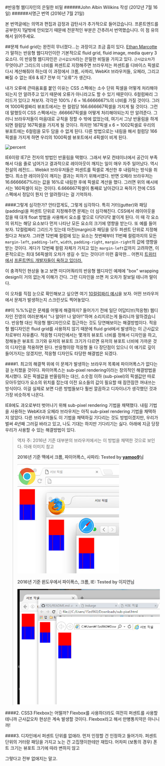 #반응형 웹디자인의 은밀한 비밀
######John Albin Wilikins 작성 (2012년 7월 16일)
######서명근 번역 (2016년 7월 21일)

본 번역글에는 의역과 편집과 감정과 감탄사가 추가적으로 들어갔습니다. 프론트엔드를 공부한지 1달밖에 안되었기 때문에 전문적인 부분은 간추려서 번역했습니다. 이 점 유의해서 읽어주세요. 

##문제
fluid grid는 완전히 무너졌다...는 과장이고 조금 흠이 있다. [Ethan Marcotte](http://ethanmarcotte.com/)가 말하는 반응형 웹디자인이란 기본적으로 fluid grid, fluid image, media query 3요소다. 이 반응형 웹디자인은 `근사값오차`라는 은밀한 비밀을 가지고 있다. `근사값오차`가 무엇이냐? 그리드의 너비를 퍼센트로 지정해주면 브라우저는 퍼센트를 디바이스 픽셀로 다시 계산해줘야 하는데 이 과정에서 크롬, 사파리, WebKit 브라우저들, 오페라, 그리고 빠질 수 없는 IE6 & IE7 전부 이 "오류"가 생긴다.

내가 오류에 큰따옴표를 붙인 이유는 CSS 스펙에는 소수 단위 픽셀을 어떻게 처리해야되는지 안 알려주고 있기 때문에 오류가 아니라고도 할 수 있기 때문이다. 6컬럼짜리 그리드가 있다고 쳐보자. 각각은 100% / 6 = 16.6666667%의 너비를 가질 것이다. 그러며 1000픽셀짜리 뷰포트에서는 한 컬럼당 166.666667픽셀을 가지게 될 것이다. 그런데 말했듯이 CSS 스펙에서는 .666667픽셀을 어떻게 처리해야되는지 안 알려준다. 그러니 브라우저들이 마음대로 규칙을 정할 수 밖에 없었는데, 여기서 그냥 반올림을 하게 되면 컬럼당 167픽셀을 가지게 될 것이다. 하지만 167픽셀 x 6 = 1002픽셀로 우리의 뷰포트에는 6컬럼을 모두 담을 수 없게 된다. 다른 방법으로는 내림을 해서 컬럼당 166픽셀을 가지게 하면 우리의 1000픽셀 뷰포트에서 4픽셀이 비게 된다.

![percent](https://www.palantir.net/sites/default/files/styles/blogpost-mainimage/public/blog/images/RWD-Dirty-Secret.png?itok=oUeK9EeZ)

IE6이랑 IE7은 전자의 방법인 반올림을 택했다. 그래서 부모 컨테이너에서 공간이 부족해서 다음 줄로 넘어가고 결과적으로 레이아웃이 깨지는 일이 매우 자주 일어났다. 역시 전설의 레전드... Webkit 브라우저들은 퍼센트를 픽셀로 계산한 후 내림하는 방식을 취했다. 최소한 레이아웃이 깨지는 결과는 피하기 위해서였다. 반면 오페라 브라우저는 16.6666667%라는 값을 16%로 내림한 후에 픽셀로 계산을 했다. 그러면 위의 예시에서는 160픽셀이 되는 것이다. 6.666667픽셀이 통째로 날아갔다고 욕하기 전에 CSS 스펙에서 정답이 뭔지 안 알려줬다는 걸 기억하자.

####그렇게 심각한가?
안타깝게도, 그렇게 심각하다. 특히 거터(gutter)와 패딩(padding)을 퍼센트 단위로 지정해주면 문제는 더 심각해진다. CSS에서 레이아웃을 잡을 때 대개 float 방법을 사용해서 요소를 옆으로 다닥다닥 붙이게 된다. 이 때 각 요소의 위치는 해당 요소보다 먼저 나타난 모든 요소의 크기에 영향을 받는다. 또 예를 들어보자. 12컬럼짜리 그리드가 있는데 마진(margin)과 패딩을 모두 퍼센트 단위로 지정해줬다고 쳐보자. 그러면 12번째 컬럼에 있는 요소는 첫번째부터 11번째 컬럼까지의 모든 `margin-left`, `padding-left`, `width`, `padding-right`, `margin-right`의 값에 영향을 받는 것이다. 게다가 12번째 컬럼 자체가 가지고 있는 `margin-left`값까지 고려하면, 이론적으로는 최대 56픽셀의 오차가 생길 수 있는 것이다!! 이런 흉악한... 어쩐지 [트위터에서](http://twitter.com/mortendk/status/207091318101508096) [프론트엔드 개발자들이 욕하고 있더라.](http://twitter.com/mortendk/status/207372492996755456)

이 충격적인 현상을 놓고 보면 미디어쿼리의 반응형 웹디자인 예제에 "box" wrapping design이 거의 없는게 이해가 간다. 그런 디자인을 쓰면 저 오차가 잘보일 테니까 말이다.

이 오차를 직접 눈으로 확인해보고 싶으면 여기 [10컬럼짜리 예시](http://johnalbin.github.com/fluid-grid-rounding-errors/)을 보자. 어떤 브라우저에서 문제가 발생하는지 스크린샷도 찍어놓았다.

##이 %%%같은 문제를 어떻게 해결하지?
들어가기 전에 일단 어답티브(적응형) 웹디자인 진영의 여러분께서 "나 알아!! 나 알아!!"하며 소리지르는게 들리니까 말하겠습니다. 반응형 대신 적응형 웹디자인으로 접근하는 것도 당연해보이는 해결방법이다. 적응형 웹디자인은 fluid grid를 사용하지 않기 때문에 fluid grid에서 발생하는 이 근사값오차로부터 자유롭다. 적응형 디자인에서는 몇개의 뷰포트 너비를 정해서 디자인을 하고, 정해놓은 뷰포트 크기와 유저의 뷰포트 크기가 다르면 유저의 뷰포트 너비에 가까운 것의 디자인을 적용하면 된다. 반응형이랑 적응형 둘 다 장단점이 있으니 이 얘기로 깊이 들어가지는 않겠지만, 적응형 디자인도 타당한 해결법은 되겠다.

####1. 최고의 해결책
위에 이 문제가 발생하는 브라우저 목록에 파이어폭스가 없다는 걸 눈치챘을 것이다. 파이어폭스는 sub-pixel rendering이라는 창의적인 해결방법을 제시했다. 모든 픽셀값을 반올림하는 대신, 소숫점 이하 (sub-pixel)의 픽셀값만 따로 모아두었다가 요소의 위치를 잡는데 이전 요소들의 값이 필요할 때 잠깐잠깐 꺼내쓰는 방식이다. 이걸 실제로 보면 다른 방법들보다 훨씬 깔끔하고 디자이너가 생각했던 것과 가장 비슷하게 나온다.

IE8에도 과오로부터 벗어나기 위해 sub-pixel rendering 기법을 채택했다. 내림 기법을 사용하는 WebKit과 오페라 브라우저는 아직 sub-pixel rendering 기법을 채택하지 않았다. 다른 브라우저들도 이 기법을 채택하길 기다리는 것도 방법이겠지만, 우리가 벌써 4년째 그러길 바라고 있고, 나도 기대는 하지만 기다리기는 싫다. 아래에 지금 당장 우리가 사용할 수 있는 해결방법이 있다.

> 역자 주: 2016년 기준 대부분의 브라우저에서는 이 방법을 채택한 것으로 보인다. 아래 이미지 참고
> 
> **2016년 기준 맥에서 크롬, 파이어폭스, 사파리: Tested by [yamoo9](https://github.com/yamoo9/)님**
>
> ![2016년 기준 맥에서 크롬, 파이어폭스, 사파리](https://github.com/simonseo/TIL/blob/master/assets/mac-sub-pixel-2016.jpg)
> 
> **2016년 기준 윈도우에서 파이폭스, 크롬, IE: Tested by 이지연님**
>
> ![2016년 기준 윈도우에서 파이폭스, 크롬, IE](https://github.com/simonseo/TIL/blob/master/assets/win-firefox-chrome-ie.png)

####2. CSS3 Flexbox는 어떨까?
Flexbox를 사용하더라도 여전히 퍼센트를 사용할 테니까 근사값오차 현상은 계속 발생할 것이다. Flexbox라고 해서 만병통치약은 아니니까!

####3. 디자인에서 퍼센트 단위를 없애라.
먼저 인정할 건 인정하고 들어가자. 퍼센트 단위의 거터랑 패딩을 가지고 노는 건 고집쟁이한테만 재밌다. 어차피 (보통의 경우) 폰트 크기는 뷰포트 크기에 따라 변하지 않고 


 
그렇다고 전부 없애지는 말고. 


